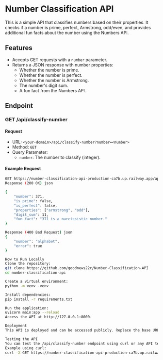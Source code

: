 # Number Classification API

This is a simple API that classifies numbers based on their properties. It checks if a number is prime, perfect, Armstrong, odd/even, and provides additional fun facts about the number using the Numbers API.

## Features

- Accepts GET requests with a `number` parameter.
- Returns a JSON response with number properties:
  - Whether the number is prime.
  - Whether the number is perfect.
  - Whether the number is Armstrong.
  - The number's digit sum.
  - A fun fact from the Numbers API.

## Endpoint

### GET /api/classify-number

#### Request

- URL: `<your-domain>/api/classify-number?number=<number>`
- Method: `GET`
- Query Parameter: 
  - `number`: The number to classify (integer).

#### Example Request

```bash
GET https://number-classification-api-production-ca7b.up.railway.app/api/classify-number?number=371
Response (200 OK) json

{
    "number": 371,
    "is_prime": false,
    "is_perfect": false,
    "properties": ["armstrong", "odd"],
    "digit_sum": 11,
    "fun_fact": "371 is a narcissistic number."
}

Response (400 Bad Request) json
{
    "number": "alphabet",
    "error": true
}

How to Run Locally
Clone the repository:
git clone https://github.com/goodnews22r/Number-Classification-API
cd number-classification-api

Create a virtual environment:
python -m venv .venv

Install dependencies:
pip install -r requirements.txt

Run the application:
uvicorn main:app --reload
Access the API at http://127.0.0.1:8000.

Deployment
This API is deployed and can be accessed publicly. Replace the base URL with your deployment URL when making requests.

Testing the API
You can test the /api/classify-number endpoint using curl or any API testing tool like Postman.
Example using curl:
curl -X GET https://number-classification-api-production-ca7b.up.railway.app/api/classify-number?number=371